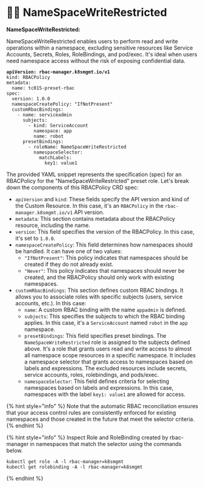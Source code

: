 # 🧑🚀 NameSpaceWriteRestricted

**NameSpaceWriteRestricted:**

NameSpaceWriteRestricted enables users to perform read and write operations within a namespace, excluding sensitive resources like Service Accounts, Secrets, Roles, RoleBindings, and pod/exec. It's ideal when users need namespace access without the risk of exposing confidential data.

<pre class="language-yaml"><code class="lang-yaml"><strong>apiVersion: rbac-manager.k8smgmt.io/v1
</strong>kind: RBACPolicy
metadata:
  name: tc015-preset-rbac
spec:
  version: 1.0.0
  namespaceCreatePolicy: "IfNotPresent"
  customRbacBindings:
    - name: serviceadmin
      subjects:
        - kind: ServiceAccount
          namespace: app
          name: robot
      presetBindings:
        - roleName: NameSpaceWriteRestricted
          namespaceSelector:
            matchLabels:
              key1: value1
</code></pre>

The provided YAML snippet represents the specification (spec) for an RBACPolicy for the "NameSpaceWriteRestricted" preset role. Let's break down the components of this RBACPolicy CRD spec:

* `apiVersion` and `kind`: These fields specify the API version and kind of the Custom Resource. In this case, it's an `RBACPolicy` in the `rbac-manager.k8smgmt.io/v1` API version.
* `metadata`: This section contains metadata about the RBACPolicy resource, including the name.
* `version`: This field specifies the version of the RBACPolicy. In this case, it's set to `1.0.0`.
* `namespaceCreatePolicy`: This field determines how namespaces should be handled. It can have one of two values:
  * `"IfNotPresent"`: This policy indicates that namespaces should be created if they do not already exist.
  * `"Never"`: This policy indicates that namespaces should never be created, and the RBACPolicy should only work with existing namespaces.
* `customRbacBindings`: This section defines custom RBAC bindings. It allows you to associate roles with specific subjects (users, service accounts, etc.). In this case:
  * `name`: A custom RBAC binding with the name `appadmin` is defined.
  * `subjects`: This specifies the subjects to which the RBAC binding applies. In this case, it's a `ServiceAccount` named `robot` in the `app` namespace.
  * `presetBindings`: This field specifies preset bindings. The `NameSpaceWriteRestricted` role is assigned to the subjects defined above. It's a role that grants users read and write access to almost all namespace scope resources in a specific namespace.  It includes a namespace selector that grants access to namespaces based on labels and expressions. The excluded resources include secrets, service accounts, roles, rolebindings, and pods/exec.
  * `namespaceSelector`: This field defines criteria for selecting namespaces based on labels and expressions. In this case, namespaces with the label `key1: value1` are allowed for access.

{% hint style="info" %}
Note that the automatic RBAC reconciliation ensures that your access control rules are consistently enforced for existing namespaces and those created in the future that meet the selector criteria.
{% endhint %}

{% hint style="info" %}
Inspect Role and RoleBinding created by rbac-manager in namespaces that match the selector using the commands below.

```
kubectl get role -A -l rbac-manager=k8smgmt
kubectl get rolebinding -A -l rbac-manager=k8smgmt
```
{% endhint %}
